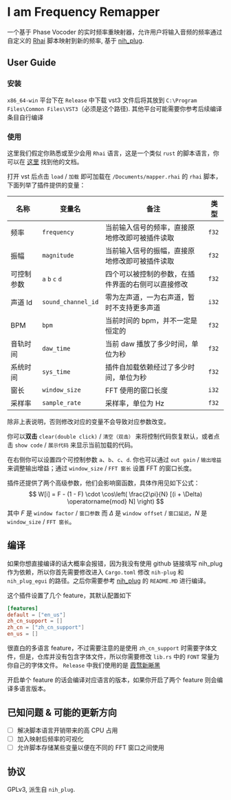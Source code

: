 # I am Frequency Remapper

一个基于 Phase Vocoder 的实时频率重映射器，允许用户将输入音频的频率通过自定义的 [Rhai](https://rhai.rs/) 脚本映射到新的频率, 基于 [nih_plug](https://github.com/robbert-vdh/nih-plug). 

## User Guide

### 安装

`x86_64-win` 平台下在 `Release` 中下载 vst3 文件后将其放到 `C:\Program Files\Common Files\VST3`（必须是这个路径).
其他平台可能需要你参考后续编译条目自行编译

### 使用

这里我们假定你熟悉或至少会用 `Rhai` 语言，这是一个类似 `rust` 的脚本语言，你可以在 [这里](https://rhai.rs/) 找到他的文档。

打开 vst 后点击 `load` / `加载` 即可加载在 `/Documents/mapper.rhai` 的 `rhai` 脚本，下面列举了插件提供的变量：

| 名称    | 变量名                | 备注                        | 类型    |
| ----- | ------------------ | ------------------------- | ----- |
| 频率    | `frequency`        | 当前输入信号的频率，直接原地修改即可被插件读取   | `f32` |
| 振幅    | `magnitude`        | 当前输入信号的振幅，直接原地修改即可被插件读取   | `f32` |
| 可控制参数 | `a` `b` `c` `d`    | 四个可以被控制的参数，在插件界面的右侧可以直接修改 | `f32` |
| 声道 Id | `sound_channel_id` | 零为左声道，一为右声道，暂时不支持更多声道     | `i32` |
| BPM   | `bpm`              | 当前时间的 bpm，并不一定是恒定的        | `f32` |
| 音轨时间  | `daw_time`         | 当前 daw 播放了多少时间，单位为秒       | `f32` |
| 系统时间  | `sys_time`         | 插件自加载依赖经过了多少时间，单位为秒       | `f32` |
| 窗长    | `window_size`      | FFT 使用的窗口长度               | `i32` |
| 采样率   | `sample_rate`      | 采样率，单位为 Hz                | `f32` |

除非上表说明，否则修改对应的变量不会导致对应参数改变。

你可以**双击** `clear(double click)` / `清空（双击）` 来将控制代码恢复默认，或者点击 `show code` / `展示代码` 来显示当前加载的代码。

在右侧你可以设置四个可控制参数 `a`、`b`、`c`、`d`. 你也可以通过 `out gain` / `输出增益` 来调整输出增益；通过 `window_size` / `FFT 窗长` 设置 FFT 的窗口长度。

插件还提供了两个高级参数，他们会影响窗函数，具体作用见如下公式：
$$
W[i] = F - (1 - F) \cdot \cos\left( \frac{2\pi}{N} [(i + \Delta) \operatorname{mod} N] \right)
$$
其中 $F$ 是 `window factor` / `窗口参数` 而 $\Delta$ 是 `window offset` / `窗口延迟`，$N$ 是 `window_size` / `FFT 窗长`。
## 编译

如果你想直接编译的话大概率会报错，因为我没有使用 github 链接填写 nih_plug 作为依赖，所以你首先需要修改进入 `Cargo.toml` 修改 
`nih-plug` 和 `nih_plug_egui` 的路径。之后你需要参考 [nih_plug](https://github.com/robbert-vdh/nih-plug) 的 `README.MD` 进行编译。

这个插件设置了几个 feature，其默认配置如下

```toml
[features]
default = ["en_us"]
zh_cn_support = []
zh_cn = ["zh_cn_support"]
en_us = []
```

很直白的多语言 feature，不过需要注意的是使用 `zh_cn_support` 时需要字体文件，但是，仓库并没有包含字体文件，所以你需要修改 `lib.rs` 中的 `FONT` 
常量为你自己的字体文件。 `Release` 中我们使用的是 [霞骛新晰黑](https://github.com/lxgw/LxgwNeoXiHei)

开启单个 feature 的话会编译对应语言的版本，如果你开启了两个 feature 则会编译多语言版本。

## 已知问题 & 可能的更新方向

- [ ] 解决脚本语言开销带来的高 CPU 占用
- [ ] 加入映射后频率的可视化
- [ ] 允许脚本存储某些变量以便在不同的 FFT 窗口之间使用

## 协议


GPLv3, 派生自 `nih_plug`.


